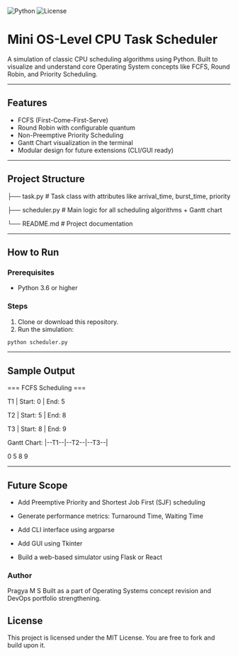 ![Python](https://img.shields.io/badge/Python-3.6%2B-blue.svg)
![License](https://img.shields.io/badge/License-MIT-green.svg)



# Mini OS-Level CPU Task Scheduler

A simulation of classic CPU scheduling algorithms using Python. Built to visualize and understand core Operating System concepts like FCFS, Round Robin, and Priority Scheduling.

---

## Features

- FCFS (First-Come-First-Serve)
- Round Robin with configurable quantum
- Non-Preemptive Priority Scheduling
- Gantt Chart visualization in the terminal
- Modular design for future extensions (CLI/GUI ready)

---

## Project Structure

├── task.py # Task class with attributes like arrival_time, burst_time, priority

├── scheduler.py # Main logic for all scheduling algorithms + Gantt chart

└── README.md # Project documentation

---

## How to Run

### Prerequisites

- Python 3.6 or higher

### Steps

1. Clone or download this repository.
2. Run the simulation:

```bash
python scheduler.py
```
---

## Sample Output

=== FCFS Scheduling ===

T1 | Start: 0 | End: 5

T2 | Start: 5 | End: 8

T3 | Start: 8 | End: 9

Gantt Chart:
|--T1--|--T2--|--T3--|

0          5              8           9   

---

## Future Scope
- Add Preemptive Priority and Shortest Job First (SJF) scheduling

- Generate performance metrics: Turnaround Time, Waiting Time

- Add CLI interface using argparse

- Add GUI using Tkinter

- Build a web-based simulator using Flask or React

### Author
Pragya M S
Built as a part of Operating Systems concept revision and DevOps portfolio strengthening.

## License
This project is licensed under the MIT License. You are free to fork and build upon it.
